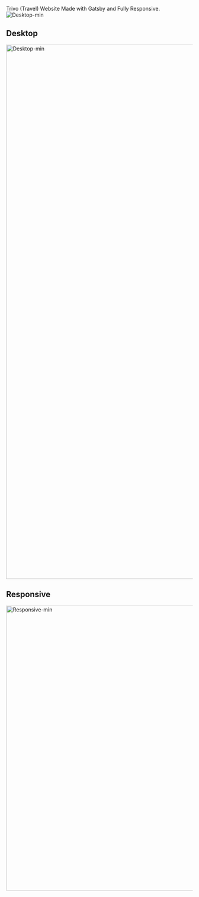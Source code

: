 Trivo (Travel) Website Made with Gatsby and Fully Responsive. <br />
<img alt="Desktop-min" src="https://emojis.slackmojis.com/emojis/images/1615412089/19233/computer_pc.gif?1615412089">


## Desktop
<img width="1440" alt="Desktop-min" src="https://user-images.githubusercontent.com/67114280/145700211-c7d8ce09-e1a7-4d28-aed7-1e2c290b1ff0.png">

## Responsive

<img width="768" alt="Responsive-min" src="https://user-images.githubusercontent.com/67114280/145700248-5200c496-0edf-46a2-b69f-e5b60a496ff7.png" >

